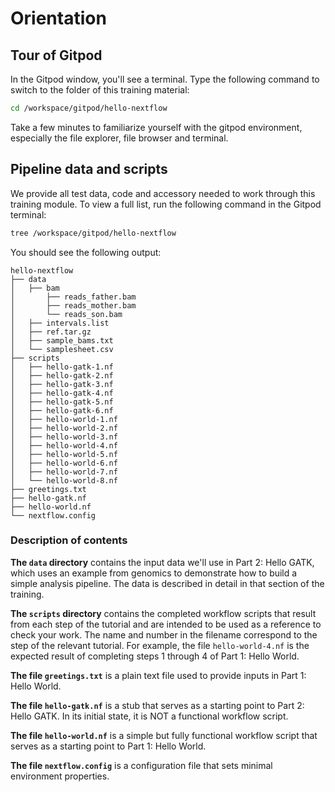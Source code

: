 # Orientation

## Tour of Gitpod

In the Gitpod window, you'll see a terminal. Type the following command to switch to the folder of this training material:

```bash
cd /workspace/gitpod/hello-nextflow
```

Take a few minutes to familiarize yourself with the gitpod environment, especially the file explorer, file browser and terminal.

## Pipeline data and scripts

We provide all test data, code and accessory needed to work through this training module. To view a full list, run the following command in the Gitpod terminal:

```bash
tree /workspace/gitpod/hello-nextflow
```

You should see the following output:

```console title="Output"
hello-nextflow
├── data
│   ├── bam
│       ├── reads_father.bam
│       ├── reads_mother.bam
│       └── reads_son.bam
│   ├── intervals.list
│   ├── ref.tar.gz
│   ├── sample_bams.txt
│   └── samplesheet.csv
├── scripts
│   ├── hello-gatk-1.nf
│   ├── hello-gatk-2.nf
│   ├── hello-gatk-3.nf
│   ├── hello-gatk-4.nf
│   ├── hello-gatk-5.nf
│   ├── hello-gatk-6.nf
│   ├── hello-world-1.nf
│   ├── hello-world-2.nf
│   ├── hello-world-3.nf
│   ├── hello-world-4.nf
│   ├── hello-world-5.nf
│   ├── hello-world-6.nf
│   ├── hello-world-7.nf
│   └── hello-world-8.nf
├── greetings.txt
├── hello-gatk.nf
├── hello-world.nf
└── nextflow.config

```

### Description of contents

**The `data` directory** contains the input data we'll use in Part 2: Hello GATK, which uses an example from genomics to demonstrate how to build a simple analysis pipeline. The data is described in detail in that section of the training.

**The `scripts` directory** contains the completed workflow scripts that result from each step of the tutorial and are intended to be used as a reference to check your work. The name and number in the filename correspond to the step of the relevant tutorial. For example, the file `hello-world-4.nf` is the expected result of completing steps 1 through 4 of Part 1: Hello World.

**The file `greetings.txt`** is a plain text file used to provide inputs in Part 1: Hello World.

**The file `hello-gatk.nf`** is a stub that serves as a starting point to Part 2: Hello GATK. In its initial state, it is NOT a functional workflow script.

**The file `hello-world.nf`** is a simple but fully functional workflow script that serves as a starting point to Part 1: Hello World.

**The file `nextflow.config`** is a configuration file that sets minimal environment properties.
